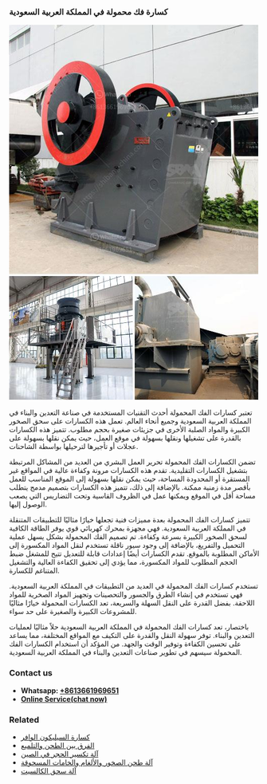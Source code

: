 <h3>كسارة فك محمولة في المملكة العربية السعودية</h3><img src='1701853192.jpg' alt=''><p>تعتبر كسارات الفك المحمولة أحدث التقنيات المستخدمة في صناعة التعدين والبناء في المملكة العربية السعودية وجميع أنحاء العالم. تعمل هذه الكسارات على سحق الصخور الكبيرة والمواد الصلبة الأخرى في جزيئات صغيرة بحجم مطلوب. تتميز هذه الكسارات بالقدرة على تشغيلها ونقلها بسهولة في موقع العمل، حيث يمكن نقلها بسهولة على عجلات أو تأجيرها لترحيلها بواسطة الشاحنات.</p><p>تضمن الكسارات الفك المحمولة تحرير العمل البشري من العديد من المشاكل المرتبطة بتشغيل الكسارات التقليدية. تقدم هذه الكسارات مرونة وكفاءة عالية في المواقع غير المستقرة أو المحدودة المساحة، حيث يمكن نقلها بسهولة إلى الموقع المناسب للعمل بأقصر مدة زمنية ممكنة. بالإضافة إلى ذلك، تتميز هذه الكسارات بتصميم مدمج يتطلب مساحة أقل في الموقع ويمكنها عمل في الظروف القاسية وتحت التضاريس التي يصعب الوصول إليها.</p><p>تتميز كسارات الفك المحمولة بعدة مميزات فنية تجعلها خيارًا مثاليًا للتطبيقات المتنقلة في المملكة العربية السعودية. فهي مجهزة بمحرك كهربائي قوي يوفر الطاقة الكافية لسحق الصخور الكبيرة بسرعة وكفاءة. تم تصميم الفك المحمولة بشكل يسهل عملية التحميل والتفريغ، بالإضافة إلى وجود سيور ناقلة تستخدم لنقل المواد المكسورة إلى الأماكن المطلوبة بالموقع. تقدم الكسارات أيضًا إعدادات قابلة للتعديل تتيح للمشغل ضبط الحجم المطلوب للمواد المكسورة، مما يؤدي إلى تحقيق الكفاءة العالية والتشغيل المتناغم للكسارة.</p><p>تستخدم كسارات الفك المحمولة في العديد من التطبيقات في المملكة العربية السعودية. فهي تستخدم في إنشاء الطرق والجسور والتحصينات وتجهيز المواد الصخرية للمواد اللاحقة. بفضل القدرة على النقل السهلة والسريعة، تعد الكسارات المحمولة خيارًا مثاليًا للمشروعات الكبيرة والصغيرة على حد سواء.</p><p>باختصار، تعد كسارات الفك المحمولة في المملكة العربية السعودية حلاً مثاليًا لعمليات التعدين والبناء. توفر سهولة النقل والقدرة على التكيف مع المواقع المختلفة، مما يساعد على تحسين الكفاءة وتوفير الوقت والجهد. من المؤكد أن استخدام الكسارات الفك المحمولة سيسهم في تطوير صناعات التعدين والبناء في المملكة العربية السعودية.</p><h3>Contact us</h3><ul><li><strong>Whatsapp:&nbsp;<a href="https://wa.me/8613661969651">+8613661969651</a></strong></li><li><a href="https://swt.shibang-china.com/?git&amp;zhl&amp;كسارة فك محمولة في المملكة العربية السعودية"><strong>Online Service(chat now)</strong></a></li></ul><h3>Related</h3><ul><li><a href='كسارة السيليكون الوافر.md'>كسارة السيليكون الوافر</a></li><li><a href='الفرق بين الطحن والتلميع.md'>الفرق بين الطحن والتلميع</a></li><li><a href='آلة تكسير الحجر في الصين.md'>آلة تكسير الحجر في الصين</a></li><li><a href='آلة طحن الصخور والألغام والخامات المسحوقة.md'>آلة طحن الصخور والألغام والخامات المسحوقة</a></li><li><a href='آلة سحق الكالسيت.md'>آلة سحق الكالسيت</a></li></ul>
